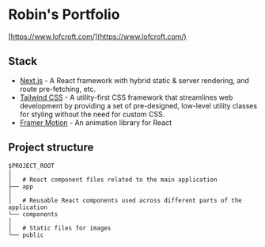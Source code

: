# Robin's Portfolio

[https://www.lofcroft.com/](https://www.lofcroft.com/)

## Stack

- [Next.js](https://nextjs.org/) - A React framework with hybrid static & server rendering, and route pre-fetching, etc.
- [Tailwind CSS](https://tailwindcss.com/) - A utility-first CSS framework that streamlines web development by providing a set of pre-designed, low-level utility classes for styling without the need for custom CSS.
- [Framer Motion](https://tailwindcss.com/) - An animation library for React

## Project structure

```
$PROJECT_ROOT
│
│   # React component files related to the main application
├── app
│
│   # Reusable React components used across different parts of the application
└── components
│
│   # Static files for images
└── public


```
